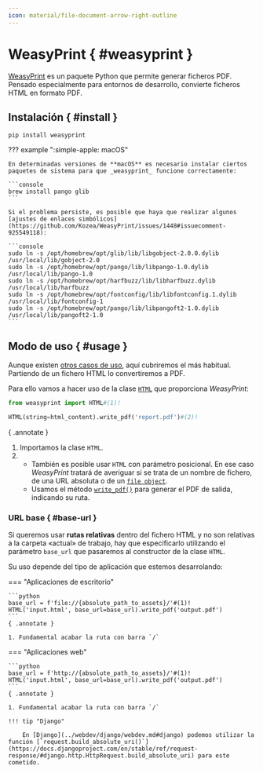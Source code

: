 ```yaml
---
icon: material/file-document-arrow-right-outline
---
```


# WeasyPrint { #weasyprint }

[WeasyPrint](https://doc.courtbouillon.org/weasyprint/stable/) es un paquete Python que permite generar ficheros PDF. Pensado especialmente para entornos de desarrollo, convierte ficheros HTML en formato PDF.

## Instalación { #install }

```console
pip install weasyprint
```

??? example ":simple-apple: macOS"

    En determinadas versiones de **macOS** es necesario instalar ciertos paquetes de sistema para que _weasyprint_ funcione correctamente:

    ```console
    brew install pango glib
    ```

    Si el problema persiste, es posible que haya que realizar algunos [ajustes de enlaces simbólicos](https://github.com/Kozea/WeasyPrint/issues/1448#issuecomment-925549118):

    ```console
    sudo ln -s /opt/homebrew/opt/glib/lib/libgobject-2.0.0.dylib /usr/local/lib/gobject-2.0
    sudo ln -s /opt/homebrew/opt/pango/lib/libpango-1.0.dylib /usr/local/lib/pango-1.0
    sudo ln -s /opt/homebrew/opt/harfbuzz/lib/libharfbuzz.dylib /usr/local/lib/harfbuzz
    sudo ln -s /opt/homebrew/opt/fontconfig/lib/libfontconfig.1.dylib /usr/local/lib/fontconfig-1
    sudo ln -s /opt/homebrew/opt/pango/lib/libpangoft2-1.0.dylib /usr/local/lib/pangoft2-1.0
    ```

## Modo de uso { #usage }

Aunque existen [otros casos de uso](https://doc.courtbouillon.org/weasyprint/stable/common_use_cases.html), aquí cubriremos el más habitual. Partiendo de un fichero HTML lo convertiremos a PDF.

Para ello vamos a hacer uso de la clase [`HTML`](https://doc.courtbouillon.org/weasyprint/stable/api_reference.html#weasyprint.HTML) que proporciona _WeasyPrint_:

```python
from weasyprint import HTML#(1)!

HTML(string=html_content).write_pdf('report.pdf')#(2)!
```
{ .annotate }

1. Importamos la clase `HTML`.
2.  - También es posible usar `HTML` con parámetro posicional. En ese caso _WeasyPrint_ tratará de averiguar si se trata de un nombre de fichero, de una URL absoluta o de un [`file object`](https://docs.python.org/3/glossary.html#term-file-object).
    - Usamos el método [`write_pdf()`](https://doc.courtbouillon.org/weasyprint/stable/api_reference.html#weasyprint.HTML.write_pdf) para generar el PDF de salida, indicando su ruta.

### URL base { #base-url }

Si queremos usar **rutas relativas** dentro del fichero HTML y no son relativas a la carpeta «actual» de trabajo, hay que especificarlo utilizando el parámetro `base_url` que pasaremos al constructor de la clase `HTML`.

Su uso depende del tipo de aplicación que estemos desarrolando:

=== "Aplicaciones de escritorio"

    ```python
    base_url = f'file://{absolute_path_to_assets}/'#(1)!
    HTML('input.html', base_url=base_url).write_pdf('output.pdf')
    ```
    { .annotate }
    
    1. Fundamental acabar la ruta con barra `/`

=== "Aplicaciones web"

    ```python
    base_url = f'http://{absolute_path_to_assets}/'#(1)!
    HTML('input.html', base_url=base_url).write_pdf('output.pdf')
    ```
    { .annotate }
    
    1. Fundamental acabar la ruta con barra `/`

    !!! tip "Django"
    
        En [Django](../webdev/django/webdev.md#django) podemos utilizar la función [`request.build_absolute_uri()`](https://docs.djangoproject.com/en/stable/ref/request-response/#django.http.HttpRequest.build_absolute_uri) para este cometido.
